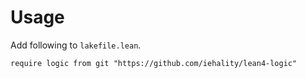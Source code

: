 # Usage

Add following to `lakefile.lean`.

```lean
require logic from git "https://github.com/iehality/lean4-logic"
```
